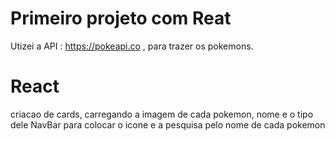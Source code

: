 # Primeiro projeto com Reat

Utizei a API :  https://pokeapi.co , para trazer os pokemons.

# React
criacao de cards, carregando a imagem de cada pokemon, nome e o tipo dele
NavBar para colocar o icone e a pesquisa pelo nome de cada pokemon
